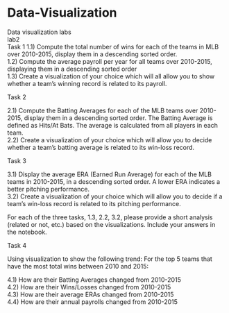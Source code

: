 # Data-Visualization
Data visualization labs      
lab2     
Task 1 
1.1)  Compute the total number of wins for each of the teams in MLB over 2010-2015, display them in a descending sorted order.       
1.2)  Compute the average payroll per year for all teams over 2010-2015, displaying them in a descending sorted order       
1.3)  Create a visualization of your choice which will all allow you to show whether a team’s winning record is related to its payroll.   

Task 2 

2.1)  Compute the Batting Averages  for each of the MLB teams over 2010-2015, display them in a descending sorted order. The Batting Average is defined as Hits/At Bats. The average is calculated from all players in each team.     
2.2) Create a visualization of your choice which will allow you to decide whether a team’s batting average is related to its win-loss record. 

Task 3 

3.1) Display the average ERA (Earned Run Average) for each of the MLB teams in 2010-2015, in a descending sorted order. A lower ERA indicates a better pitching performance.      
3.2) Create a visualization of your choice which will allow you to decide if a team’s win-loss record is related to its pitching performance.       

For each of the three tasks, 1.3, 2.2, 3.2, please provide a short analysis (related or not, etc.) based on the visualizations. Include your answers in the notebook. 

Task 4

Using visualization to show the following trend: For the top 5 teams that have the most total wins between 2010 and 2015: 

4.1) How are their Batting Averages changed from 2010-2015     
4.2) How are their Wins/Losses changed from 2010-2015      
4.3) How are their average ERAs changed from 2010-2015        
4.4) How are their annual payrolls changed from 2010-2015      
